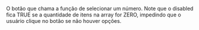 O botão que chama a função de selecionar um número. Note que o disabled fica TRUE se a quantidade de itens na array for ZERO, impedindo que o usuário clique no botão se não houver opções.